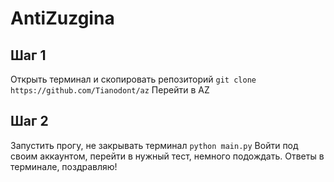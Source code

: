 # AntiZuzgina
## Шаг 1
Открыть терминал и скопировать репозиторий
`git clone https://github.com/Tianodont/az`
Перейти в AZ
## Шаг 2
Запустить прогу, не закрывать терминал
`python main.py`
Войти под своим аккаунтом, перейти в нужный тест, немного подождать. Ответы в терминале, поздравляю!
